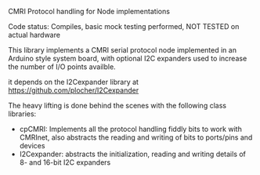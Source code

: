 CMRI Protocol handling for Node implementations

Code status:  Compiles, basic mock testing performed, NOT TESTED on actual hardware


This library implements a CMRI serial protocol node implemented in an Arduino style system board,
with optional I2C expanders used to increase the number of I/O points availble.

it depends on the I2Cexpander library at https://github.com/plocher/I2Cexpander

 The heavy lifting is done behind the scenes with the following class libraries:
   * cpCMRI:  Implements all the protocol handling fiddly bits to work with CMRInet, also abstracts the reading and writing of bits to ports/pins and devices
   * I2Cexpander:  abstracts the initialization, reading and writing details of 8- and 16-bit I2C expanders

